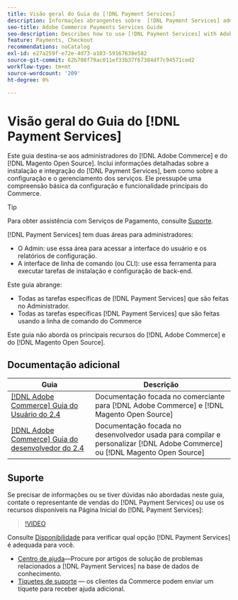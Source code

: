 ```yaml
---
title: Visão geral do Guia do [!DNL Payment Services]
description: Informações abrangentes sobre  [!DNL Payment Services] administradores do [!DNL Adobe Commerce] for [!DNL Magento Open Source] incluindo instalação e integração
seo-title: Adobe Commerce Payments Services Guide
seo-description: Describes how to use [!DNL Payment Services] with Adobe Commerce or [!DNL Magento Open Source].
feature: Payments, Checkout
recommendations: noCatalog
exl-id: e27a259f-e72e-4d73-a103-59167638e582
source-git-commit: 62b708f79ac011ef33b37f67384df7c94571ced2
workflow-type: tm+mt
source-wordcount: '209'
ht-degree: 0%

---
```


# Visão geral do Guia do [!DNL Payment Services]

Este guia destina-se aos administradores do [!DNL Adobe Commerce] e do [!DNL Magento Open Source]. Inclui informações detalhadas sobre a instalação e integração do [!DNL Payment Services], bem como sobre a configuração e o gerenciamento dos serviços. Ele pressupõe uma compreensão básica da configuração e funcionalidade principais do Commerce.

>[!TIP]
>
>Para obter assistência com Serviços de Pagamento, consulte [Suporte](#support).

[!DNL Payment Services] tem duas áreas para administradores:

* O Admin: use essa área para acessar a interface do usuário e os relatórios de configuração.
* A interface de linha de comando (ou CLI): use essa ferramenta para executar tarefas de instalação e configuração de back-end.

Este guia abrange:

* Todas as tarefas específicas de [!DNL Payment Services] que são feitas no Administrador.
* Todas as tarefas específicas [!DNL Payment Services] que são feitas usando a linha de comando do Commerce

Este guia não aborda os principais recursos do [!DNL Adobe Commerce] e do [!DNL Magento Open Source].

## Documentação adicional

| Guia | Descrição |
|------ | ----------- |
| [[!DNL Adobe Commerce] Guia do Usuário do 2.4](https://experienceleague.adobe.com/docs/commerce-admin/user-guides/home.html?lang=pt-BR) | Documentação focada no comerciante para [!DNL Adobe Commerce] e [!DNL Magento Open Source] |
| [[!DNL Adobe Commerce] Guia do desenvolvedor do 2.4](https://developer.adobe.com/commerce/docs) | Documentação focada no desenvolvedor usada para compilar e personalizar [!DNL Adobe Commerce] ou [!DNL Magento Open Source] |

## Suporte

Se precisar de informações ou se tiver dúvidas não abordadas neste guia, contate o representante de vendas do [!DNL Payment Services] ou use os recursos disponíveis na Página Inicial do [!DNL Payment Services]:

>[!VIDEO](https://video.tv.adobe.com/v/3447836)

Consulte [Disponibilidade](overview.md#availability) para verificar qual opção [!DNL Payment Services] é adequada para você.

* [Centro de ajuda](https://experienceleague.adobe.com/docs/commerce-knowledge-base/kb/overview.html?lang=pt-BR)—Procure por artigos de solução de problemas relacionados a [!DNL Payment Services] na base de dados de conhecimento.
* [Tíquetes de suporte](https://experienceleague.adobe.com/docs/commerce-knowledge-base/kb/help-center-guide/magento-help-center-user-guide.html?lang=pt-BR#submit-ticket) — os clientes da Commerce podem enviar um tíquete para receber ajuda adicional.
